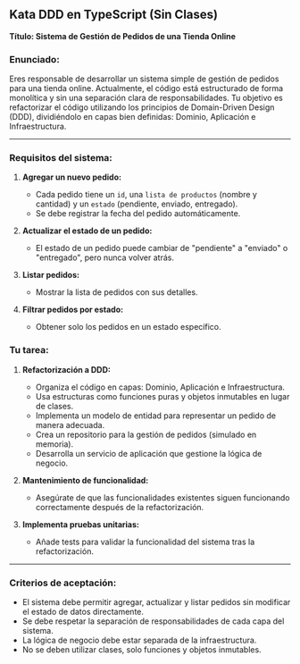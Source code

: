 ## Kata DDD en TypeScript (Sin Clases)

**Título: Sistema de Gestión de Pedidos de una Tienda Online**

### **Enunciado:**

Eres responsable de desarrollar un sistema simple de gestión de pedidos para una tienda online. Actualmente, el código está estructurado de forma monolítica y sin una separación clara de responsabilidades. Tu objetivo es refactorizar el código utilizando los principios de Domain-Driven Design (DDD), dividiéndolo en capas bien definidas: Dominio, Aplicación e Infraestructura.

---

### **Requisitos del sistema:**

1. **Agregar un nuevo pedido:**

   - Cada pedido tiene un `id`, una `lista de productos` (nombre y cantidad) y un `estado` (pendiente, enviado, entregado).
   - Se debe registrar la fecha del pedido automáticamente.

2. **Actualizar el estado de un pedido:**

   - El estado de un pedido puede cambiar de "pendiente" a "enviado" o "entregado", pero nunca volver atrás.

3. **Listar pedidos:**
   - Mostrar la lista de pedidos con sus detalles.
4. **Filtrar pedidos por estado:**
   - Obtener solo los pedidos en un estado específico.

### **Tu tarea:**

1. **Refactorización a DDD:**

   - Organiza el código en capas: Dominio, Aplicación e Infraestructura.
   - Usa estructuras como funciones puras y objetos inmutables en lugar de clases.
   - Implementa un modelo de entidad para representar un pedido de manera adecuada.
   - Crea un repositorio para la gestión de pedidos (simulado en memoria).
   - Desarrolla un servicio de aplicación que gestione la lógica de negocio.

2. **Mantenimiento de funcionalidad:**

   - Asegúrate de que las funcionalidades existentes siguen funcionando correctamente después de la refactorización.

3. **Implementa pruebas unitarias:**
   - Añade tests para validar la funcionalidad del sistema tras la refactorización.

---

### **Criterios de aceptación:**

- El sistema debe permitir agregar, actualizar y listar pedidos sin modificar el estado de datos directamente.
- Se debe respetar la separación de responsabilidades de cada capa del sistema.
- La lógica de negocio debe estar separada de la infraestructura.
- No se deben utilizar clases, solo funciones y objetos inmutables.
